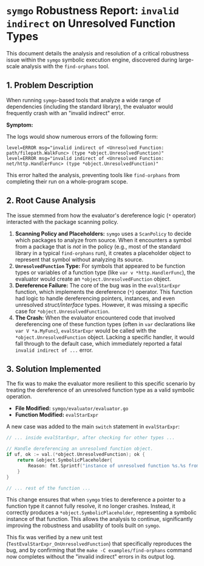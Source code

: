 # `symgo` Robustness Report: `invalid indirect` on Unresolved Function Types

This document details the analysis and resolution of a critical robustness issue within the `symgo` symbolic execution engine, discovered during large-scale analysis with the `find-orphans` tool.

## 1. Problem Description

When running `symgo`-based tools that analyze a wide range of dependencies (including the standard library), the evaluator would frequently crash with an "invalid indirect" error.

**Symptom:**

The logs would show numerous errors of the following form:

```
level=ERROR msg="invalid indirect of <Unresolved Function: path/filepath.WalkFunc> (type *object.UnresolvedFunction)"
level=ERROR msg="invalid indirect of <Unresolved Function: net/http.HandlerFunc> (type *object.UnresolvedFunction)"
```

This error halted the analysis, preventing tools like `find-orphans` from completing their run on a whole-program scope.

## 2. Root Cause Analysis

The issue stemmed from how the evaluator's dereference logic (`*` operator) interacted with the package scanning policy.

1.  **Scanning Policy and Placeholders:** `symgo` uses a `ScanPolicy` to decide which packages to analyze from source. When it encounters a symbol from a package that is *not* in the policy (e.g., most of the standard library in a typical `find-orphans` run), it creates a placeholder object to represent that symbol without analyzing its source.
2.  **`UnresolvedFunction` Type:** For symbols that appeared to be function types or variables of a function type (like `var v *http.HandlerFunc`), the evaluator would create an `*object.UnresolvedFunction` object.
3.  **Dereference Failure:** The core of the bug was in the `evalStarExpr` function, which implements the dereference (`*`) operator. This function had logic to handle dereferencing pointers, instances, and even unresolved *struct/interface* types. However, it was missing a specific case for `*object.UnresolvedFunction`.
4.  **The Crash:** When the evaluator encountered code that involved dereferencing one of these function types (often in `var` declarations like `var V *a.MyFunc`), `evalStarExpr` would be called with the `*object.UnresolvedFunction` object. Lacking a specific handler, it would fall through to the default case, which immediately reported a fatal `invalid indirect of ...` error.

## 3. Solution Implemented

The fix was to make the evaluator more resilient to this specific scenario by treating the dereference of an unresolved function type as a valid symbolic operation.

-   **File Modified:** `symgo/evaluator/evaluator.go`
-   **Function Modified:** `evalStarExpr`

A new case was added to the main `switch` statement in `evalStarExpr`:

```go
// ... inside evalStarExpr, after checking for other types ...

// Handle dereferencing an unresolved function object.
if uf, ok := val.(*object.UnresolvedFunction); ok {
    return &object.SymbolicPlaceholder{
        Reason: fmt.Sprintf("instance of unresolved function %s.%s from dereference", uf.PkgPath, uf.FuncName),
    }
}

// ... rest of the function ...
```

This change ensures that when `symgo` tries to dereference a pointer to a function type it cannot fully resolve, it no longer crashes. Instead, it correctly produces a `*object.SymbolicPlaceholder`, representing a symbolic instance of that function. This allows the analysis to continue, significantly improving the robustness and usability of tools built on `symgo`.

This fix was verified by a new unit test (`TestEvalStarExpr_OnUnresolvedFunction`) that specifically reproduces the bug, and by confirming that the `make -C examples/find-orphans` command now completes without the "invalid indirect" errors in its output log.
